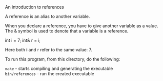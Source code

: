 An introduction to references

A reference is an alias to another variable.

When you declare a reference, you have to give another variable as a value.
The & symbol is used to denote that a variable is a reference.

int i = 7;
int& r = i;

Here both i and r refer to the same value: 7.

To run this program, from this directory, do the following:

`make`               - starts compiling and generating the executable<br>
`bin/references`      - run the created executable
